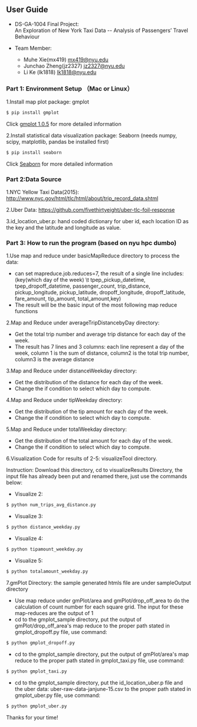 ## User Guide
- DS-GA-1004  Final Project:           
An Exploration of New York Taxi Data 
-- Analysis of Passengers’ Travel Behaviour 

- Team Member:
  - Muhe Xie(mx419) mx419@nyu.edu
  - Junchao Zheng(jz2327) jz2327@nyu.edu
  - Li Ke (lk1818) lk1818@nyu.edu

### Part 1: Environment Setup （Mac or Linux）
1.Install map plot package: gmplot
``` sh
$ pip install gmplot
```

  Click [gmplot 1.0.5](https://pypi.python.org/pypi/gmplot/1.0.5) for more detailed information  

2.Install statistical data visualization package: Seaborn (needs numpy,  scipy, matplotlib, pandas be installed first)
``` sh
$ pip install seaborn
```
Click [Seaborn](https://stanford.edu/~mwaskom/software/seaborn/installing.html) for more detailed information  
### Part 2:Data Source
1.NYC Yellow Taxi Data(2015):  http://www.nyc.gov/html/tlc/html/about/trip_record_data.shtml 

2.Uber Data: https://github.com/fivethirtyeight/uber-tlc-foil-response

3.id_location_uber.p: hand coded dictionary for uber id, each location ID as the key and the latitude and longitude as value.

### Part 3: How to run the program (based on nyu hpc dumbo)
1.Use map and reduce under basicMapReduce directory to process the data:
 * can set mapreduce.job.reduces=7, the result of a single line includes: (key(which day of the week) \t tpep_pickup_datetime, tpep_dropoff_datetime, passenger_count, trip_distance, pickup_longitude, pickup_latitude, dropoff_longitude, dropoff_latitude, fare_amount, tip_amount, total_amount,key)
 * The result will be the basic input of the most following map reduce functions

2.Map and Reduce under averageTripDistancebyDay directory:
 * Get the total trip number and average trip distance for each day of the week. 
 * The result has 7 lines and 3 columns: each line represent a day of the week, column 1 is the sum of distance, column2 is the total trip number, column3 is the average distance
  
3.Map and Reduce under distanceWeekday directory:
 * Get the distribution of the distance for each day of the week.
 * Change the if condition to select which day to compute.
 
4.Map and Reduce under tipWeekday directory:
 * Get the distribution of the tip amount for each day of the week.
 * Change the if condition to select which day to compute.

5.Map and Reduce under totalWeekday directory:
 * Get the distribution of the total amount for each day of the week.
 * Change the if condition to select which day to compute.

6.Visualization Code for results of 2-5: visualizeTool directory.

Instruction: Download this directory, cd to visualizeResults Directory,
the input file has already been put and renamed there, just use the commands below:

  * Visualize 2:  
  
  ```sh
  $ python num_trips_avg_distance.py
  ```
  
  * Visualize 3:  
  ```sh
  $ python distance_weekday.py
  ```

  * Visualize 4:  
  ```sh
  $ python tipamount_weekday.py
  ```
  
  * Visualize 5:  
  ```sh
  $ python totalamount_weekday.py
  ```
  
7.gmPlot Directory: the sample generated htmls file are under sampleOutput directory
  * Use map reduce under gmPlot/area and gmPlot/drop_off_area to do the calculation of count number for each square grid. The input for these map-reduces are the output of 1
  * cd to the gmplot_sample directory, put the output of gmPlot/drop_off_area's map reduce to the proper path stated in  gmplot_dropoff.py file, use command: 
 
  ```sh
  $ python gmplot_dropoff.py
  ```

  * cd to the gmplot_sample directory, put the output of gmPlot/area's map reduce to the proper path stated in gmplot_taxi.py file, use command: 

  ```sh
  $ python gmplot_taxi.py
  ```
  
  * cd to the gmplot_sample directory, put the id_location_uber.p file and the uber data: uber-raw-data-janjune-15.csv to the proper path stated in gmplot_uber.py file, use command: 
  ```sh
  $ python gmplot_uber.py
  ```
  
  Thanks for your time!















